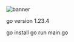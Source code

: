 ![banner](https://media.discordapp.net/attachments/1260611549580496997/1372948209638572052/raw.png?ex=6828a129&is=68274fa9&hm=73be5b88dbb9b3eadbf378ae5be5473ae786cc330549412e932a91875d7e3c8a&=&format=webp&quality=lossless&width=939&height=939 "banner")

go version 1.23.4

go install
go run main.go

